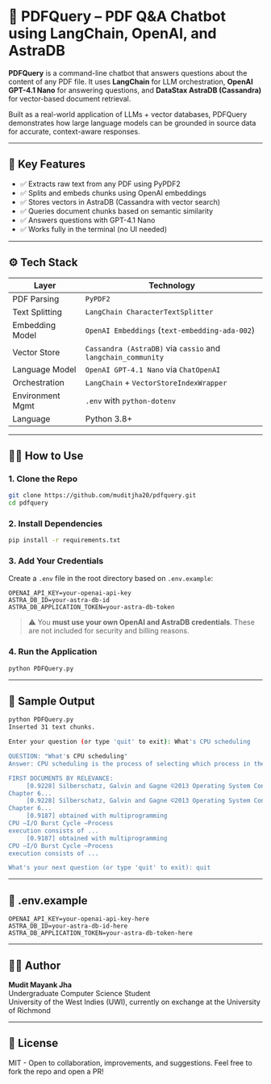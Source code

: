 # 📄 PDFQuery – PDF Q&A Chatbot using LangChain, OpenAI, and AstraDB

**PDFQuery** is a command-line chatbot that answers questions about the content of any PDF file. It uses **LangChain** for LLM orchestration, **OpenAI GPT-4.1 Nano** for answering questions, and **DataStax AstraDB (Cassandra)** for vector-based document retrieval.

Built as a real-world application of LLMs + vector databases, PDFQuery demonstrates how large language models can be grounded in source data for accurate, context-aware responses.

---

## 🚀 Key Features

- ✅ Extracts raw text from any PDF using PyPDF2
- ✅ Splits and embeds chunks using OpenAI embeddings
- ✅ Stores vectors in AstraDB (Cassandra with vector search)
- ✅ Queries document chunks based on semantic similarity
- ✅ Answers questions with GPT-4.1 Nano
- ✅ Works fully in the terminal (no UI needed)

---

## ⚙️ Tech Stack

| Layer                | Technology                  |
|---------------------|-----------------------------|
| PDF Parsing         | `PyPDF2`                    |
| Text Splitting      | `LangChain CharacterTextSplitter` |
| Embedding Model     | `OpenAI Embeddings` (`text-embedding-ada-002`) |
| Vector Store        | `Cassandra (AstraDB)` via `cassio` and `langchain_community` |
| Language Model      | `OpenAI GPT-4.1 Nano` via `ChatOpenAI` |
| Orchestration       | `LangChain` + `VectorStoreIndexWrapper` |
| Environment Mgmt    | `.env` with `python-dotenv` |
| Language            | Python 3.8+

---

## 🧑‍💻 How to Use

### 1. Clone the Repo

```bash
git clone https://github.com/muditjha20/pdfquery.git
cd pdfquery
```

### 2. Install Dependencies

```bash
pip install -r requirements.txt
```

### 3. Add Your Credentials

Create a `.env` file in the root directory based on `.env.example`:

```env
OPENAI_API_KEY=your-openai-api-key
ASTRA_DB_ID=your-astra-db-id
ASTRA_DB_APPLICATION_TOKEN=your-astra-db-token
```

> ⚠️ You **must use your own OpenAI and AstraDB credentials**. These are not included for security and billing reasons.

### 4. Run the Application

```bash
python PDFQuery.py
```

---

## 🧪 Sample Output

```bash
python PDFQuery.py
Inserted 31 text chunks.

Enter your question (or type 'quit' to exit): What's CPU scheduling

QUESTION: "What's CPU scheduling"
Answer: CPU scheduling is the process of selecting which process in the ready queue will be allocated the CPU for execution. It is a fundamental aspect of operating systems that supports multiprogramming by managing process execution and optimizing CPU utilization. The short-term scheduler, a component of the operating system, makes decisions about process execution based on various criteria and scheduling algorithms. These decisions can occur when a process switches states (such as from running to waiting, or from waiting to ready), or when a process terminates. Scheduling can be preemptive or nonpreemptive, and it involves considerations like access to shared data and preemption in kernel mode.       

FIRST DOCUMENTS BY RELEVANCE:
     [0.9228] Silberschatz, Galvin and Gagne ©2013 Operating System Concepts –9thEdition
Chapter 6...
     [0.9228] Silberschatz, Galvin and Gagne ©2013 Operating System Concepts –9thEdition
Chapter 6...
     [0.9187] obtained with multiprogramming
CPU –I/O Burst Cycle –Process
execution consists of ...
     [0.9187] obtained with multiprogramming
CPU –I/O Burst Cycle –Process
execution consists of ...

What's your next question (or type 'quit' to exit): quit
```

---

## 📁 .env.example

```env
OPENAI_API_KEY=your-openai-api-key-here
ASTRA_DB_ID=your-astra-db-id-here
ASTRA_DB_APPLICATION_TOKEN=your-astra-db-token-here
```

---

## 🙋‍♂️ Author

**Mudit Mayank Jha**  
Undergraduate Computer Science Student  
University of the West Indies (UWI), currently on exchange at the University of Richmond

---

## 🤝 License

MIT - Open to collaboration, improvements, and suggestions. Feel free to fork the repo and open a PR!

